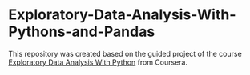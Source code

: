 # Exploratory-Data-Analysis-With-Pythons-and-Pandas


This repository was created based on the guided project of the course [Exploratory Data Analysis With Python](www.coursera.org/learn/exploratory-data-analysis-python-pandas) from Coursera.
